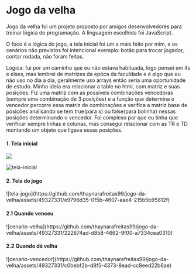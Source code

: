 <h1>Jogo da velha</h1>

Jogo da velha foi um projeto proposto por amigos desenvolvedores para treinar lógica de programação. A linguagem escolhida foi JavaScript.

O foco é a lógica do jogo, a tela inicial foi um a mais feito por mim, e os cenários não previstos foi intencional exemplo: botão para trocar jogador, contar rodada, não foram feitos.

Lógica: fui por um caminho que eu não estava habituada, logo pensei em ifs e elses, mas lembrei de matrizes da epóca da faculdade e é algo que eu não uso no dia a dia, geralmente uso arrays então seria uma oportunidade de estudo. Minha ideia era relacionar a table no html, com matriz e suas posições. Fiz uma matriz com as possíveis combinações vencedoras (sempre uma combinação de 3 posições) e a função que determina o vencedor percorre essa matriz de combinações e verifica a matriz base de posições analisando se tem true(para x) ou false(para bolinha) nessas posições determinando o vencedor. Foi complexo por que eu tinha que verificar sempre linhas e colunas, mas consegui relacionar com as TR e TD montando um objeto que ligava essas posições.


<h4>1. Tela inicial</h4>
<img  src="[https://img.shields.io/badge/HTML5-E34F26?style=for-the-badge&logo=html5&logoColor=white](https://github.com/thaynarafreitas99/jogo-da-velha/assets/49327331/f692b9a6-621e-4732-bdca-47699faac657)" />


![tela-inicial](https://github.com/thaynarafreitas99/jogo-da-velha/assets/49327331/f692b9a6-621e-4732-bdca-47699faac657)


<h4>2. Tela do jogo</h4>
![tela-jogo](https://github.com/thaynarafreitas99/jogo-da-velha/assets/49327331/e9796d35-0f5b-4607-aae4-215b5b95812f)


<h4>2.1 Quando venceu</h4>
![cenario-velha](https://github.com/thaynarafreitas99/jogo-da-velha/assets/49327331/222674ad-d858-4662-9f00-a7334cea0310)


<h4>2.2 Quando dá velha</h4>
![cenario-vencedor](https://github.com/thaynarafreitas99/jogo-da-velha/assets/49327331/c0bebf2b-d8f5-4373-8ead-cc8eed22b6ae)
